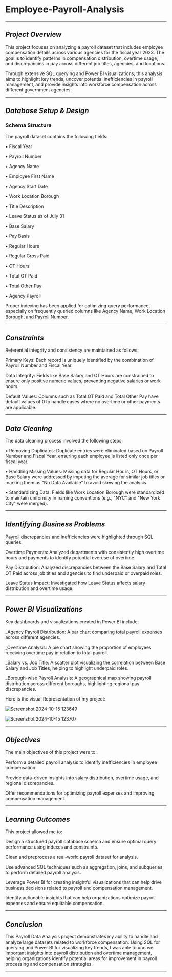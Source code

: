 # Employee-Payroll-Analysis

---

## ***Project Overview***

This project focuses on analyzing a payroll dataset that includes employee compensation details across various agencies for the fiscal year 2023. The goal is to identify patterns in compensation distribution, overtime usage, and discrepancies in pay across different job titles, agencies, and locations.

Through extensive SQL querying and Power BI visualizations, this analysis aims to highlight key trends, uncover potential inefficiencies in payroll management, and provide insights into workforce compensation across different government agencies.

---

## ***Database Setup & Design***

### **Schema Structure**
The payroll dataset contains the following fields:

• Fiscal Year

• Payroll Number

• Agency Name

• Employee First Name

• Agency Start Date

• Work Location Borough

• Title Description

• Leave Status as of July 31

• Base Salary

• Pay Basis

• Regular Hours

• Regular Gross Paid

• OT Hours

• Total OT Paid

• Total Other Pay

• Agency Payroll

Proper indexing has been applied for optimizing query performance, especially on frequently queried columns like Agency Name, Work Location Borough, and Payroll Number.

---

## ***Constraints***

Referential integrity and consistency are maintained as follows:

Primary Keys: Each record is uniquely identified by the combination of Payroll Number and Fiscal Year.

Data Integrity: Fields like Base Salary and OT Hours are constrained to ensure only positive numeric values, preventing negative salaries or work hours.

Default Values: Columns such as Total OT Paid and Total Other Pay have default values of 0 to handle cases where no overtime or other payments are applicable.

---

## ***Data Cleaning***

The data cleaning process involved the following steps:

• Removing Duplicates: Duplicate entries were eliminated based on Payroll Number and Fiscal Year, ensuring each employee is listed only once per fiscal year.

• Handling Missing Values: Missing data for Regular Hours, OT Hours, or Base Salary were addressed by imputing the average for similar job titles or marking them as "No Data Available" to avoid skewing the analysis.

• Standardizing Data: Fields like Work Location Borough were standardized to maintain uniformity in naming conventions (e.g., "NYC" and "New York City" were merged).

---

## ***Identifying Business Problems***

Payroll discrepancies and inefficiencies were highlighted through SQL queries:

Overtime Payments: Analyzed departments with consistently high overtime hours and payments to identify potential overuse of overtime.

Pay Distribution: Analyzed discrepancies between the Base Salary and Total OT Paid across job titles and agencies to find underpaid or overpaid roles.

Leave Status Impact: Investigated how Leave Status affects salary distribution and overtime usage.

---

## ***Power BI Visualizations***

Key dashboards and visualizations created in Power BI include:

_Agency Payroll Distribution: A bar chart comparing total payroll expenses across different agencies.

_Overtime Analysis: A pie chart showing the proportion of employees receiving overtime pay in relation to total payroll.

_Salary vs. Job Title: A scatter plot visualizing the correlation between Base Salary and Job Titles, helping to highlight underpaid roles.

_Borough-wise Payroll Analysis: A geographical map showing payroll distribution across different boroughs, highlighting regional pay discrepancies.

Here is the visual Representation of my project:

![Screenshot 2024-10-15 123649](https://github.com/user-attachments/assets/a755bd4a-7501-4e94-9e5f-8766c1f59dc1)

![Screenshot 2024-10-15 123707](https://github.com/user-attachments/assets/10daeea5-6736-4319-b3f5-f7bee94da0ce)

---

## ***Objectives***

The main objectives of this project were to:

Perform a detailed payroll analysis to identify inefficiencies in employee compensation.

Provide data-driven insights into salary distribution, overtime usage, and regional discrepancies.

Offer recommendations for optimizing payroll expenses and improving compensation management.

---

## ***Learning Outcomes***

This project allowed me to:

Design a structured payroll database schema and ensure optimal query performance using indexes and constraints.

Clean and preprocess a real-world payroll dataset for analysis.

Use advanced SQL techniques such as aggregation, joins, and subqueries to perform detailed payroll analysis.

Leverage Power BI for creating insightful visualizations that can help drive business decisions related to payroll and compensation management.

Identify actionable insights that can help organizations optimize payroll expenses and ensure equitable compensation.

---

## ***Conclusion***

This Payroll Data Analysis project demonstrates my ability to handle and analyze large datasets related to workforce compensation. Using SQL for querying and Power BI for visualizing key trends, I was able to uncover important insights into payroll distribution and overtime management, helping organizations identify potential areas for improvement in payroll processing and compensation strategies.

---





